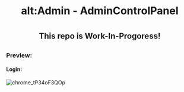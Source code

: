 <h1 align="center">
alt:Admin - AdminControlPanel
<h1/>

<h2 align="center">
This repo is Work-In-Progoress!
<h2/>


### Preview:
#### Login:
![chrome_tP34oF3QOp](https://user-images.githubusercontent.com/50775241/178158136-1a234e41-971a-431a-9c92-42ba5656bd91.png)
